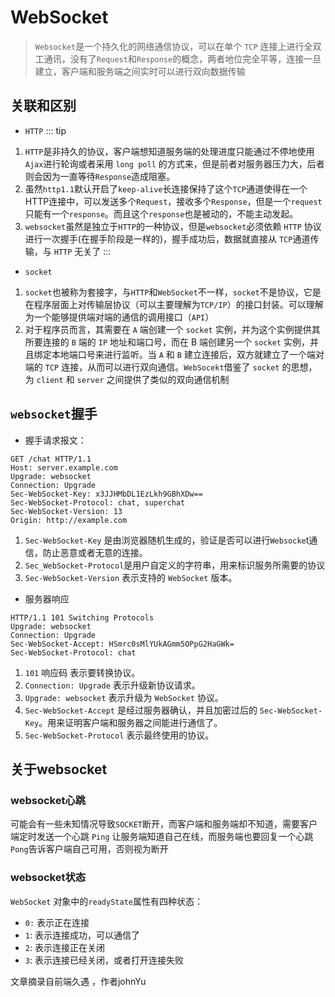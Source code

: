 # WebSocket
> `Websocket`是一个持久化的网络通信协议，可以在单个 `TCP` 连接上进行全双工通讯，没有了`Request`和`Response`的概念，两者地位完全平等，连接一旦建立，客户端和服务端之间实时可以进行双向数据传输

## 关联和区别
- `HTTP`
::: tip
1. `HTTP`是非持久的协议，客户端想知道服务端的处理进度只能通过不停地使用 `Ajax`进行轮询或者采用 `long poll` 的方式来，但是前者对服务器压力大，后者则会因为一直等待`Response`造成阻塞。
2. 虽然`http1.1`默认开启了`keep-alive`长连接保持了这个`TCP`通道使得在一个HTTP连接中，可以发送多个`Request`，接收多个`Response`，但是一个`request`只能有一个`response`。而且这个`response`也是被动的，不能主动发起。
3. `websocket`虽然是独立于`HTTP`的一种协议，但是`websocket`必须依赖 `HTTP` 协议进行一次握手(在握手阶段是一样的)，握手成功后，数据就直接从 `TCP`通道传输，与 `HTTP` 无关了
:::

- `socket`
1. `socket`也被称为套接字，与`HTTP`和`WebSocket`不一样，`socket`不是协议，它是在程序层面上对传输层协议（可以主要理解为`TCP/IP`）的接口封装。可以理解为一个能够提供端对端的通信的调用接口（`API`）
2. 对于程序员而言，其需要在 `A` 端创建一个 `socket` 实例，并为这个实例提供其所要连接的 `B` 端的 `IP` 地址和端口号，而在 B 端创建另一个 `socket` 实例，并且绑定本地端口号来进行监听。当 `A` 和 `B` 建立连接后，双方就建立了一个端对端的 `TCP` 连接，从而可以进行双向通信。`WebSocekt`借鉴了 `socket` 的思想，为 `client` 和 `server` 之间提供了类似的双向通信机制

## `websocket`握手
- 握手请求报文：
```http
GET /chat HTTP/1.1
Host: server.example.com
Upgrade: websocket
Connection: Upgrade
Sec-WebSocket-Key: x3JJHMbDL1EzLkh9GBhXDw==
Sec-WebSocket-Protocol: chat, superchat
Sec-WebSocket-Version: 13
Origin: http://example.com
```

1. `Sec-WebSocket-Key` 是由浏览器随机生成的，验证是否可以进行`Websocke`t通信，防止恶意或者无意的连接。
2. `Sec_WebSocket-Protocol`是用户自定义的字符串，用来标识服务所需要的协议
3. `Sec-WebSocket-Version` 表示支持的 `WebSocket` 版本。

- 服务器响应
```http
HTTP/1.1 101 Switching Protocols
Upgrade: websocket
Connection: Upgrade
Sec-WebSocket-Accept: HSmrc0sMlYUkAGmm5OPpG2HaGWk=
Sec-WebSocket-Protocol: chat
```

1. `101` 响应码 表示要转换协议。
2. `Connection: Upgrade` 表示升级新协议请求。
3. `Upgrade: websocket` 表示升级为 `WebSocket` 协议。
4. `Sec-WebSocket-Accept` 是经过服务器确认，并且加密过后的 `Sec-WebSocket-Key`。用来证明客户端和服务器之间能进行通信了。
5. `Sec-WebSocket-Protocol` 表示最终使用的协议。

## 关于websocket
### websocket心跳
可能会有一些未知情况导致`SOCKET`断开，而客户端和服务端却不知道，需要客户端定时发送一个心跳 `Ping` 让服务端知道自己在线，而服务端也要回复一个心跳 `Pong`告诉客户端自己可用，否则视为断开

### websocket状态
`WebSocket` 对象中的`readyState`属性有四种状态：

- `0:` 表示正在连接
- `1`: 表示连接成功，可以通信了
- `2`: 表示连接正在关闭
- `3`: 表示连接已经关闭，或者打开连接失败

文章摘录自前端久遇 ，作者johnYu

